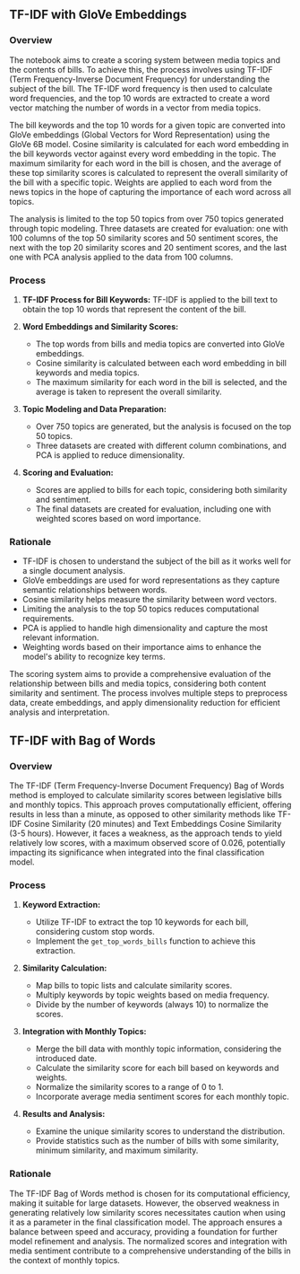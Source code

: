 ## TF-IDF with GloVe Embeddings

### Overview

The notebook aims to create a scoring system between media topics and the contents of bills. To achieve this, the process involves using TF-IDF (Term Frequency-Inverse Document Frequency) for understanding the subject of the bill. The TF-IDF word frequency is then used to calculate word frequencies, and the top 10 words are extracted to create a word vector matching the number of words in a vector from media topics.

The bill keywords and the top 10 words for a given topic are converted into GloVe embeddings (Global Vectors for Word Representation) using the GloVe 6B model. Cosine similarity is calculated for each word embedding in the bill keywords vector against every word embedding in the topic. The maximum similarity for each word in the bill is chosen, and the average of these top similarity scores is calculated to represent the overall similarity of the bill with a specific topic. Weights are applied to each word from the news topics in the hope of capturing the importance of each word across all topics.

The analysis is limited to the top 50 topics from over 750 topics generated through topic modeling. Three datasets are created for evaluation: one with 100 columns of the top 50 similarity scores and 50 sentiment scores, the next with the top 20 similarity scores and 20 sentiment scores, and the last one with PCA analysis applied to the data from 100 columns.

### Process

1. **TF-IDF Process for Bill Keywords:** TF-IDF is applied to the bill text to obtain the top 10 words that represent the content of the bill.

2. **Word Embeddings and Similarity Scores:**
   - The top words from bills and media topics are converted into GloVe embeddings.
   - Cosine similarity is calculated between each word embedding in bill keywords and media topics.
   - The maximum similarity for each word in the bill is selected, and the average is taken to represent the overall similarity.

3. **Topic Modeling and Data Preparation:**
   - Over 750 topics are generated, but the analysis is focused on the top 50 topics.
   - Three datasets are created with different column combinations, and PCA is applied to reduce dimensionality.

4. **Scoring and Evaluation:**
   - Scores are applied to bills for each topic, considering both similarity and sentiment.
   - The final datasets are created for evaluation, including one with weighted scores based on word importance.

### Rationale

- TF-IDF is chosen to understand the subject of the bill as it works well for a single document analysis.
- GloVe embeddings are used for word representations as they capture semantic relationships between words.
- Cosine similarity helps measure the similarity between word vectors.
- Limiting the analysis to the top 50 topics reduces computational requirements.
- PCA is applied to handle high dimensionality and capture the most relevant information.
- Weighting words based on their importance aims to enhance the model's ability to recognize key terms.

The scoring system aims to provide a comprehensive evaluation of the relationship between bills and media topics, considering both content similarity and sentiment. The process involves multiple steps to preprocess data, create embeddings, and apply dimensionality reduction for efficient analysis and interpretation.

## TF-IDF with Bag of Words

### Overview
The TF-IDF (Term Frequency-Inverse Document Frequency) Bag of Words method is employed to calculate similarity scores between legislative bills and monthly topics. This approach proves computationally efficient, offering results in less than a minute, as opposed to other similarity methods like TF-IDF Cosine Similarity (20 minutes) and Text Embeddings Cosine Similarity (3-5 hours). However, it faces a weakness, as the approach tends to yield relatively low scores, with a maximum observed score of 0.026, potentially impacting its significance when integrated into the final classification model.

### Process

1. **Keyword Extraction:**
   - Utilize TF-IDF to extract the top 10 keywords for each bill, considering custom stop words.
   - Implement the `get_top_words_bills` function to achieve this extraction.

2. **Similarity Calculation:**
   - Map bills to topic lists and calculate similarity scores.
   - Multiply keywords by topic weights based on media frequency.
   - Divide by the number of keywords (always 10) to normalize the scores.

3. **Integration with Monthly Topics:**
   - Merge the bill data with monthly topic information, considering the introduced date.
   - Calculate the similarity score for each bill based on keywords and weights.
   - Normalize the similarity scores to a range of 0 to 1.
   - Incorporate average media sentiment scores for each monthly topic.

4. **Results and Analysis:**
   - Examine the unique similarity scores to understand the distribution.
   - Provide statistics such as the number of bills with some similarity, minimum similarity, and maximum similarity.

### Rationale
The TF-IDF Bag of Words method is chosen for its computational efficiency, making it suitable for large datasets. However, the observed weakness in generating relatively low similarity scores necessitates caution when using it as a parameter in the final classification model. The approach ensures a balance between speed and accuracy, providing a foundation for further model refinement and analysis. The normalized scores and integration with media sentiment contribute to a comprehensive understanding of the bills in the context of monthly topics.
